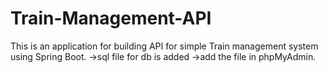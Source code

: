 # Train-Management-API
This is an application for building API for simple Train management system using Spring Boot.
->sql file for db is added
->add the file in phpMyAdmin. 
